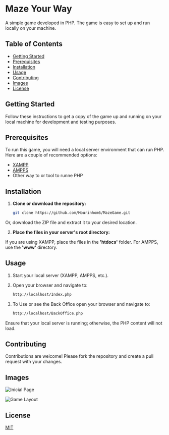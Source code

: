 
# Maze Your Way

A simple game developed in PHP. The game is easy to set up and run locally on your machine.

## Table of Contents

- [Getting Started](#getting-started)
- [Prerequisites](#prerequisites)
- [Installation](#installation)
- [Usage](#usage)
- [Contributing](#contributing)
- [Images](#images)
- [License](#license)
## Getting Started

Follow these instructions to get a copy of the game up and running on your local machine for development and testing purposes.

## Prerequisites

To run this game, you will need a local server environment that can run PHP. Here are a couple of recommended options:

- [XAMPP](https://www.apachefriends.org/index.html)
- [AMPPS](https://ampps.com/)
- Other way to or tool to runne PHP

## Installation

1. **Clone or download the repository:**

   ```bash
   git clone https://github.com/Mourinhom6/MazeGame.git

Or, download the ZIP file and extract it to your desired location.

2. **Place the files in your server's root directory:**

If you are using XAMPP, place the files in the **'htdocs'** folder. For AMPPS, use the **'www'** directory.

## Usage

1. Start your local server (XAMPP, AMPPS, etc.).

2. Open your browser and navigate to:

   ```bash
   http://localhost/Index.php


3. To Use or see the Back Office open your browser and navigate to:

   ```bash
   http://localhost/BackOffice.php

Ensure that your local server is running; otherwise, the PHP content will not load.

## Contributing
Contributions are welcome! Please fork the repository and create a pull request with your changes.

## Images

![Inicial Page](Maze_FisrtPage.png) 


![Game Layout](Maze_Game_Layout.png) 

## License

[MIT](https://choosealicense.com/licenses/mit/)


